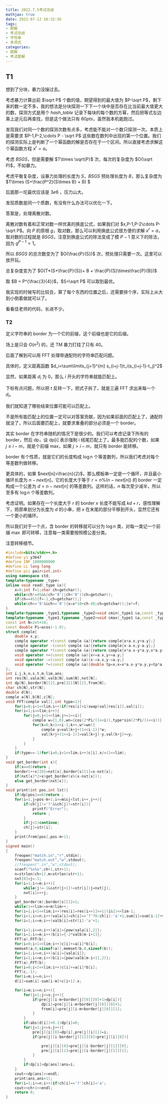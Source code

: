 ```yaml
---
title: 2022.7.5考试总结
mathjax: true
date: 2022-07-12 16:32:56
tags:
- 题解
- 考试总结
- 字符串
- 多项式
categories:
- 题解
- 考试题解
---
```


## T1

想到了分块，暴力没操过去。

考虑暴力计算出前 $\sqrt P$ 个数的值，期望得到的最大值为 $P-\sqrt P$，剩下来的数一定不多，我的想法是分块探测一下下一个块中是否存在比当前最大值更大的数，探测方式是用个 $hash \_table$ 记录下每块的每个数的方幂，然后把等式左边乘上逆元后再查找，但是这个做法只有 $60pts$，虽然我本机能跑过。

发现我们对同一个数的探测次数有点多，考虑能不能对一个数只探测一次。本质上是需要求 $P-1,P-2,\cdots P - \sqrt P$ 这些数在数列中出现的第一个位置。我们的探测实际上是判断了一个幂函数的解是否存在于一个区间。所以直接考虑求解这个幂函数方程 $x^r = a$。

考虑 $BSGS$，但是需要解 $T\times \sqrt{P}$ 次，每次的复杂度为 $O(\sqrt P)$，不如暴力。

考虑平衡复杂度，设暴力处理的长度为 $S$，$BSGS$ 预处理长度为 $B$，那么复杂度为 $T\times (S+\frac{P^2}{S\times B} + B) $

后面那一坨最优应该是 $3e6$ ，压力山大。

发现质数是同一个质数，有没有什么办法可以优化一下。

答案是，处理离散对数。

离散对数有着和正常对数一样优美的换底公式，如果我们对 $x,P-1,P-2\cdots P-\sqrt P$。向 $P$  的原根 $g$，取对数，那么可以利用换底公式很方便的求解 $x^r = a$，取对数的过程就是 $BSGS$，注意到换底公式的除法变成了模 $P-1$ 意义下的除法，因为 $g^{P-1} = 1$。

所以 $BSGS$ 的总次数变为了 $O(\frac{P}{S})$ 次，预处理只需要一次。这里可以放开玩。

总复杂度变为了 $O(T*(S+\frac{P}{S})+ B  + \frac{P}{S}\times\frac{P}{B})$

取 $B = P^{\frac{3}{4}}$，$S=\sqrt P$ 可以取到最优。

我实现的时候写的比较丑，算了每个东西的位置之后，还需要排个序，实际上从大到小倒着做就可以了。

看看佳老师的代码，长进不少。

### T2

定义字符串的 border 为一个它的前缀，这个前缀也是它的后缀。

场上是只会 $O(n^2)$ 的，还 TM 暴力打挂了只有 40。

后面了解到可以用 FFT 处理带通配符的字符串匹配问题。

具体的，定义距离函数 $d_i=\sum\limits_{j=1}^{m} s_{i+j-1}t_i(s_{i+j-1}-t_j)^2$

显然，如果距离 $d_i$ 为 $0$，那么 $i$ 开头的字符串就能匹配上。

下标有点问题，所以把 $t$ 反转一下，把式子拆了，就是三遍 FFT 求出来每一个 $d_i$。

我们就知道了哪些结束位置可能可以匹配上。

不是所有能匹配上的位置一定可以对答案贡献，因为如果前面的匹配上了，通配符就没了，所以后面要匹配上，就要求重叠的部分必须是一个 border。

其实 border 在字符串随机的情况下是很少的。我们可以考虑记录下所有的 border，然后 dp，设 dp[i] 表示强制 i 结尾匹配上了，最多能匹配的个数，如果 $j\leq i-m$，就是个前缀 max，如果 $j> i-m$，就只有 border 能转移。

border 有个性质，就是它们的长度构成 $\log n$ 个等差数列，所以我们考虑对每个等差数列做转移。

更具体的，如果 $next[n]>\frac{n}{2}$，那么模板串一定是一个循环，并且最小循环长度为 $n-next[n]$，它的长度大于等于 $r=n\%(n-next[n])$ 的 border 一定构成一个公差为 $d=n-next[n]$ 的等差数列。这样的话，$n$ 每次至少减半，所以至多有 $\log n$ 个等差数列。

考虑证明。如果存在一个长度大于 $r$ 的 border  $x$ 长度不能写成 $kd+r$，感性理解下，把原串划分为长度为 $d$ 的小串，把 $x$ 在末尾的部分平移到开头，显然它还有一个更小的循环。

所以我们对于一个点，含 border 的转移就可以分为 $\log n$ 类，对每一类记一个前缀 $\max$ 即可转移，注意每一类需要按照模公差分类。

注意转移细节。

```c++
#include<bits/stdc++.h>
#define y1 y3647
#define INF 1000000000
#define LL long long
#define pii pair<int,int>
using namespace std;
template<typename _type>
inline void read(_type &x){
	x=0;int f=1;char ch=getchar();
	while(ch!=45&&(ch>'9'||ch<'0'))ch=getchar();
	if(ch==45){f=-1,ch=getchar();}
	while(ch<='9'&&ch>='0'){x=x*10+ch-48;ch=getchar();}x*=f;
}
template<typename _type1,typename _type2>void cmin(_type1 &a,const _type2 b){if(a>b)a=b;}
template<typename _type1,typename _type2>void cmax(_type1 &a,const _type2 b){if(a<b)a=b;}
const int N=2e5+10;
const double Pi=acos(-1.0);
struct comple{
	double x,y;
	comple operator +(const comple &a){return comple{x+a.x,y+a.y};}
	comple operator -(const comple &a){return comple{x-a.x,y-a.y};}
	comple operator *(const comple &a){return comple{x*a.x-y*a.y,x*a.y+y*a.x};}
	void operator +=(const comple &a){x+=a.x,y+=a.y;}
	void operator -=(const comple &a){x-=a.x,y-=a.y;}
	void operator *=(const comple &a){double tp=x;x=x*a.x-y*a.y,y=tp*a.y+y*a.x;}
};
int i,j,k,n,s,t,m,lim,ans;
int res[N],vala[N],valb[N],sum[N],nxt[N];
int dp[N],border[N][2],pre[32][N][2],from[N];
char ch[N],str[N];
double d[N];
comple a[N],b[N],c[N];
void FFT(comple val[],int type=1){
	for(i=0;i<1<<lim;i++)if(res[i]>i)swap(val[res[i]],val[i]);
	for(i=1;i<=lim;i++){
		for(j=0;j<1<<lim;j+=1<<i){
			comple w={1,0},wn={cos(2*Pi/(1<<i)),type*sin(2*Pi/(1<<i))};
			for(k=0;k<1<<i-1;k++,w*=wn){
				comple y=val[k+j+(1<<i-1)]*w;
				val[k+j+(1<<i-1)]=val[k+j]-y,val[k+j]+=y;
			}
		}
	}
	if(type==-1)for(i=0;i<1<<lim;i++)c[i].x/=(1<<lim);
}
void get_border(int x){
	if(x==0)return ;
	border[++s][0]=nxt[x],border[s][1]=x-nxt[x];
	if(nxt[x]*2>x)get_border(x%(x-nxt[x]));
	else get_border(nxt[x]);
}
void print(int pos,int lst){
	if(dp[pos]==0)return ;
	for(i=1,j=pos-m+1;i<=m&&j<lst;i++,j++){
		if(ch[j]!='?'&&ch[j]!=str[i]){
			printf("Error");
			return ;
		}
		if(j<1)continue;
		ch[j]=str[i];
	}
	print(from[pos],pos-m+1);
}
signed main()
{
 	freopen("match.in","r",stdin);
	freopen("match.out","w",stdout);
	//freopen(".in","w",stdout);
	scanf("%s%s",ch+1,str+1);
	n=strlen(ch+1),m=strlen(str+1);
	nxt[0]=j=-1;
	for(i=1;i<=m;i++){
		while(j!=-1&&str[j+1]!=str[i])j=nxt[j];
		nxt[i]=++j;
	}
	get_border(m);border[s][1]=1;
	while(1<<lim<=n+m)lim++;
	for(i=1;i<1<<lim;i++)res[i]=res[i>>1]>>1|(i&1)<<lim-1;
	for(i=1;i<=n;i++)vala[i]=ch[i]=='?'?0:ch[i]-'a'+1,sum[i]=sum[i-1]+vala[i]*vala[i]*vala[i];
	for(i=1;i<=m;i++)valb[i]=str[i]-'a'+1;
	
	for(i=1;i<=n;i++)a[i]={pow(vala[i],2)};
	for(i=1;i<=m;i++)b[i]={-2*valb[m-i+1]};
	FFT(a),FFT(b);
	for(i=0;i<1<<lim;i++)c[i]+=a[i]*b[i];
	memset(a,0,sizeof(a)),memset(b,0,sizeof(b));
	for(i=1;i<=n;i++)a[i]={vala[i]};
	for(i=1;i<=m;i++)b[i]={pow(valb[m-i+1],2)};
	FFT(a),FFT(b);
	for(i=0;i<1<<lim;i++)c[i]+=a[i]*b[i];
	FFT(c,-1);
	for(i=m;i<=n;i++)
	d[i]=sum[i]-sum[i-m]+c[i+1].x;

	for(i=m;i<=n;i++){
		for(j=1;j<=s;j++){
			if(pre[j][i-m+border[j][0]][0]+1>dp[i]){
				dp[i]=pre[j][i-m+border[j][0]][0]+1;
				from[i]=pre[j][i-m+border[j][0]][1];
			}
		}
		if(abs(d[i])>0.1)dp[i]=0;
		for(j=1;j<=s;j++){
			pre[j][i][0]=dp[i],pre[j][i][1]=i;
			if(pre[j][i-border[j][1]][0]>pre[j][i][0]){

				pre[j][i][0]=pre[j][i-border[j][1]][0];
				pre[j][i][1]=pre[j][i-border[j][1]][1];
			}
		}
		if(dp[i]>dp[ans])ans=i;
	}
	cout<<dp[ans]<<endl;
	print(ans,ans+1);
	for(i=1;i<=n;i++)if(ch[i]=='?')ch[i]='a';
	cout<<ch+1<<endl;
	return 0;
}


```

